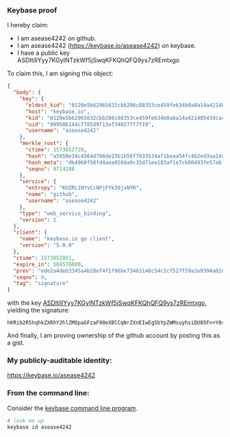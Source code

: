 ### Keybase proof

I hereby claim:

  * I am asease4242 on github.
  * I am asease4242 (https://keybase.io/asease4242) on keybase.
  * I have a public key ASDltillYyy7KGyINTzkWf5jSwqKFKQhQFQ9ys7zREmtxgo

To claim this, I am signing this object:

```json
{
  "body": {
    "key": {
      "eldest_kid": "0120e5b62965632cbb286c88353ce459fe634b0a8a14a42140543dcacef34449adc60a",
      "host": "keybase.io",
      "kid": "0120e5b62965632cbb286c88353ce459fe634b0a8a14a42140543dcacef34449adc60a",
      "uid": "99950b144cf785d9f13ef34027ff7f19",
      "username": "asease4242"
    },
    "merkle_root": {
      "ctime": 1573852720,
      "hash": "a5950e34c4564d706de23b1b56f7833534af1beaa54fc462ed3aa1da4b7d62f8fe47df33b60a099899c0231c9a430a9d43012e7472384a114beba65900e7afcc",
      "hash_meta": "db4968f58fd4aea050da0c35d71ee183af1e7cb80493fe57abfd572a5f41002c",
      "seqno": 9714288
    },
    "service": {
      "entropy": "KUZRL1NYvCcNPjFYk30jvNYR",
      "name": "github",
      "username": "asease4242"
    },
    "type": "web_service_binding",
    "version": 2
  },
  "client": {
    "name": "keybase.io go client",
    "version": "5.0.0"
  },
  "ctime": 1573852851,
  "expire_in": 504576000,
  "prev": "ede2a4deb3345a4b28ef4f1f96be73463148c54c1cf527f59a2e9394a02eed08",
  "seqno": 9,
  "tag": "signature"
}
```

with the key [ASDltillYyy7KGyINTzkWf5jSwqKFKQhQFQ9ys7zREmtxgo](https://keybase.io/asease4242), yielding the signature:

```
hKRib2R5hqhkZXRhY2hlZMOpaGFzaF90eXBlCqNrZXnEIwEg5bYpZWMsuyhsiDU85Fn+Y0sKihSkIUBUPcrO80RJrcYKp3BheWxvYWTESpcCCcQg7eKk3rM0Wkso708flr5zRjFIxUwc9Sf1mi6TlKAu7QjEIBXUx4Uz7TIPDdK2lxf8HmttIYSNl7iUQzc4mPFyFQsJAgHCo3NpZ8RAvHKURLtFXPdVVyivijQnApNdBn+MDaXbF6yTY+G6RE5BceIh4L0tTR927lk3Z2OtzabLXyAPUrzeyXozW/OGCqhzaWdfdHlwZSCkaGFzaIKkdHlwZQildmFsdWXEIBJz8zF8TV6BKLwy5b2MUs/oLktAmC+DDZ1PqwMXJ9NAo3RhZ80CAqd2ZXJzaW9uAQ==

```

And finally, I am proving ownership of the github account by posting this as a gist.

### My publicly-auditable identity:

https://keybase.io/asease4242

### From the command line:

Consider the [keybase command line program](https://keybase.io/download).

```bash
# look me up
keybase id asease4242
```
